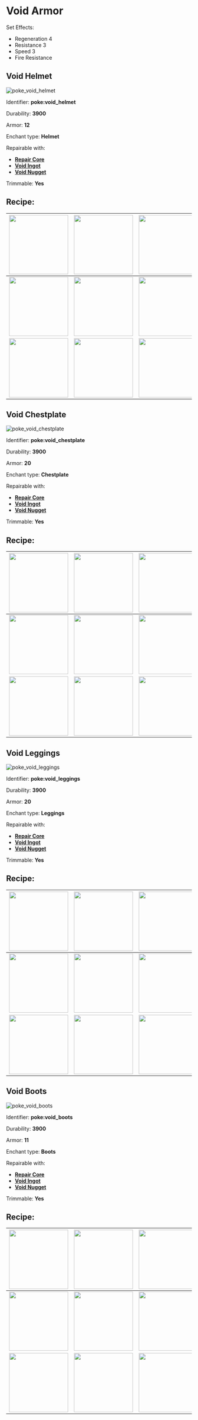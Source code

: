 # Void Armor

Set Effects:
* Regeneration 4
* Resistance 3
* Speed 3
* Fire Resistance

## Void Helmet
![poke_void_helmet](https://github.com/ItsMePok/PFE/assets/136857747/cbd58e5a-ad36-48ba-8548-94f9c2251aa6)

Identifier: **poke:void_helmet**

Durability: **3900**

Armor: **12**

Enchant type: **Helmet**

Repairable with:
* **[Repair Core](https://github.com/ItsMePok/PFE/wiki/Repair-Core)**
* **[Void Ingot](https://github.com/ItsMePok/PFE/wiki/Void-Ingot)**
* **[Void Nugget](https://github.com/ItsMePok/PFE/wiki/Void-Nugget)**

Trimmable: **Yes**

## Recipe:

|<a href="https://github.com/ItsMePok/PFE/wiki/Void-Block"><img src="https://github.com/user-attachments/assets/98e8e0e5-c086-4e51-b3a8-220d76d43a96" width="160"/></a>|<a href="https://github.com/ItsMePok/PFE/wiki/Void-Block"><img src="https://github.com/user-attachments/assets/98e8e0e5-c086-4e51-b3a8-220d76d43a96" width="160"/></a>|<a href="https://github.com/ItsMePok/PFE/wiki/Void-Block"><img src="https://github.com/user-attachments/assets/98e8e0e5-c086-4e51-b3a8-220d76d43a96" width="160"/></a>|
|---|---|---|
|<a href="https://github.com/ItsMePok/PFE/wiki/Void-Block"><img src="https://github.com/user-attachments/assets/98e8e0e5-c086-4e51-b3a8-220d76d43a96" width="160"/></a>|<a href="https://github.com/ItsMePok/PFE/wiki/Platinum-Upgrade-Core"><img src="https://github.com/ItsMePok/PFE/assets/136857747/31a3075a-f2ec-4825-8333-e93509fcc6ca" width="160"/></a>|<a href="https://github.com/ItsMePok/PFE/wiki/Void-Block"><img src="https://github.com/user-attachments/assets/98e8e0e5-c086-4e51-b3a8-220d76d43a96" width="160"/></a>|
|<a href="https://github.com/ItsMePok/PFE/wiki/Void-Block"><img src="https://github.com/user-attachments/assets/98e8e0e5-c086-4e51-b3a8-220d76d43a96" width="160"/></a>|<a href="https://github.com/ItsMePok/PFE/wiki/Demonic-Armor#demonic-helmet"><img src="https://github.com/ItsMePok/PFE/assets/136857747/b3cd0709-a33b-48e0-96c6-38cef9021655" width="160"/></a>|<a href="https://github.com/ItsMePok/PFE/wiki/Void-Block"><img src="https://github.com/user-attachments/assets/98e8e0e5-c086-4e51-b3a8-220d76d43a96" width="160"/></a>|

## Void Chestplate
![poke_void_chestplate](https://github.com/ItsMePok/PFE/assets/136857747/ad3b350f-0344-45a7-9b6e-b52c7e649b29)

Identifier: **poke:void_chestplate**

Durability: **3900**

Armor: **20**

Enchant type: **Chestplate**

Repairable with:
* **[Repair Core](https://github.com/ItsMePok/PFE/wiki/Repair-Core)**
* **[Void Ingot](https://github.com/ItsMePok/PFE/wiki/Void-Ingot)**
* **[Void Nugget](https://github.com/ItsMePok/PFE/wiki/Void-Nugget)**

Trimmable: **Yes**

## Recipe:

|<a href="https://github.com/ItsMePok/PFE/wiki/Void-Block"><img src="https://github.com/user-attachments/assets/98e8e0e5-c086-4e51-b3a8-220d76d43a96" width="160"/></a>|<a href="https://github.com/ItsMePok/PFE/wiki/Void-Block"><img src="https://github.com/user-attachments/assets/98e8e0e5-c086-4e51-b3a8-220d76d43a96" width="160"/></a>|<a href="https://github.com/ItsMePok/PFE/wiki/Void-Block"><img src="https://github.com/user-attachments/assets/98e8e0e5-c086-4e51-b3a8-220d76d43a96" width="160"/></a>|
|---|---|---|
|<a href="https://github.com/ItsMePok/PFE/wiki/Void-Block"><img src="https://github.com/user-attachments/assets/98e8e0e5-c086-4e51-b3a8-220d76d43a96" width="160"/></a>|<a href="https://github.com/ItsMePok/PFE/wiki/Platinum-Upgrade-Core"><img src="https://github.com/ItsMePok/PFE/assets/136857747/31a3075a-f2ec-4825-8333-e93509fcc6ca" width="160"/></a>|<a href="https://github.com/ItsMePok/PFE/wiki/Void-Block"><img src="https://github.com/user-attachments/assets/98e8e0e5-c086-4e51-b3a8-220d76d43a96" width="160"/></a>|
|<a href="https://github.com/ItsMePok/PFE/wiki/Void-Block"><img src="https://github.com/user-attachments/assets/98e8e0e5-c086-4e51-b3a8-220d76d43a96" width="160"/></a>|<a href="https://github.com/ItsMePok/PFE/wiki/Demonic-Armor#demonic-chestplate"><img src="https://github.com/ItsMePok/PFE/assets/136857747/318cf86b-98c3-4e46-ac31-c84c1c11a34c" width="160"/></a>|<a href="https://github.com/ItsMePok/PFE/wiki/Void-Block"><img src="https://github.com/user-attachments/assets/98e8e0e5-c086-4e51-b3a8-220d76d43a96" width="160"/></a>|

## Void Leggings
![poke_void_leggings](https://github.com/ItsMePok/PFE/assets/136857747/0c5a36cb-cc83-4e5c-a102-0fcc8da9192a)

Identifier: **poke:void_leggings**

Durability: **3900**

Armor: **20**

Enchant type: **Leggings**

Repairable with:
* **[Repair Core](https://github.com/ItsMePok/PFE/wiki/Repair-Core)**
* **[Void Ingot](https://github.com/ItsMePok/PFE/wiki/Void-Ingot)**
* **[Void Nugget](https://github.com/ItsMePok/PFE/wiki/Void-Nugget)**

Trimmable: **Yes**

## Recipe:

|<a href="https://github.com/ItsMePok/PFE/wiki/Void-Block"><img src="https://github.com/user-attachments/assets/98e8e0e5-c086-4e51-b3a8-220d76d43a96" width="160"/></a>|<a href="https://github.com/ItsMePok/PFE/wiki/Void-Block"><img src="https://github.com/user-attachments/assets/98e8e0e5-c086-4e51-b3a8-220d76d43a96" width="160"/></a>|<a href="https://github.com/ItsMePok/PFE/wiki/Void-Block"><img src="https://github.com/user-attachments/assets/98e8e0e5-c086-4e51-b3a8-220d76d43a96" width="160"/></a>|
|---|---|---|
|<a href="https://github.com/ItsMePok/PFE/wiki/Void-Block"><img src="https://github.com/user-attachments/assets/98e8e0e5-c086-4e51-b3a8-220d76d43a96" width="160"/></a>|<a href="https://github.com/ItsMePok/PFE/wiki/Platinum-Upgrade-Core"><img src="https://github.com/ItsMePok/PFE/assets/136857747/31a3075a-f2ec-4825-8333-e93509fcc6ca" width="160"/></a>|<a href="https://github.com/ItsMePok/PFE/wiki/Void-Block"><img src="https://github.com/user-attachments/assets/98e8e0e5-c086-4e51-b3a8-220d76d43a96" width="160"/></a>|
|<a href="https://github.com/ItsMePok/PFE/wiki/Void-Block"><img src="https://github.com/user-attachments/assets/98e8e0e5-c086-4e51-b3a8-220d76d43a96" width="160"/></a>|<a href="https://github.com/ItsMePok/PFE/wiki/Demonic-Armor#demonic-leggings"><img src="https://github.com/ItsMePok/PFE/assets/136857747/c76d8338-8a22-45f8-8660-a3dfeebf7b1c" width="160"/></a>|<a href="https://github.com/ItsMePok/PFE/wiki/Void-Block"><img src="https://github.com/user-attachments/assets/98e8e0e5-c086-4e51-b3a8-220d76d43a96" width="160"/></a>|

## Void Boots
![poke_void_boots](https://github.com/ItsMePok/PFE/assets/136857747/04306433-a506-4c38-ba3c-b47a832cfbcb)

Identifier: **poke:void_boots**

Durability: **3900**

Armor: **11**

Enchant type: **Boots**

Repairable with:
* **[Repair Core](https://github.com/ItsMePok/PFE/wiki/Repair-Core)**
* **[Void Ingot](https://github.com/ItsMePok/PFE/wiki/Void-Ingot)**
* **[Void Nugget](https://github.com/ItsMePok/PFE/wiki/Void-Nugget)**

Trimmable: **Yes**

## Recipe:

|<a href="https://github.com/ItsMePok/PFE/wiki/Void-Block"><img src="https://github.com/user-attachments/assets/98e8e0e5-c086-4e51-b3a8-220d76d43a96" width="160"/></a>|<a href="https://github.com/ItsMePok/PFE/wiki/Void-Block"><img src="https://github.com/user-attachments/assets/98e8e0e5-c086-4e51-b3a8-220d76d43a96" width="160"/></a>|<a href="https://github.com/ItsMePok/PFE/wiki/Void-Block"><img src="https://github.com/user-attachments/assets/98e8e0e5-c086-4e51-b3a8-220d76d43a96" width="160"/></a>|
|---|---|---|
|<a href="https://github.com/ItsMePok/PFE/wiki/Void-Block"><img src="https://github.com/user-attachments/assets/98e8e0e5-c086-4e51-b3a8-220d76d43a96" width="160"/></a>|<a href="https://github.com/ItsMePok/PFE/wiki/Platinum-Upgrade-Core"><img src="https://github.com/ItsMePok/PFE/assets/136857747/31a3075a-f2ec-4825-8333-e93509fcc6ca" width="160"/></a>|<a href="https://github.com/ItsMePok/PFE/wiki/Void-Block"><img src="https://github.com/user-attachments/assets/98e8e0e5-c086-4e51-b3a8-220d76d43a96" width="160"/></a>|
|<a href="https://github.com/ItsMePok/PFE/wiki/Void-Block"><img src="https://github.com/user-attachments/assets/98e8e0e5-c086-4e51-b3a8-220d76d43a96" width="160"/></a>|<a href="https://github.com/ItsMePok/PFE/wiki/Demonic-Armor#demonic-boots"><img src="https://github.com/ItsMePok/PFE/assets/136857747/f8df8bba-42a0-4092-8afc-21b84fa9c8fe" width="160"/></a>|<a href="https://github.com/ItsMePok/PFE/wiki/Void-Block"><img src="https://github.com/user-attachments/assets/98e8e0e5-c086-4e51-b3a8-220d76d43a96" width="160"/></a>|